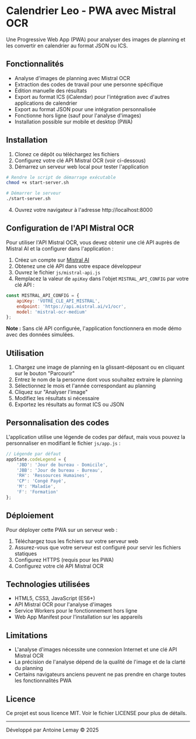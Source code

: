 # Calendrier Leo - PWA avec Mistral OCR

Une Progressive Web App (PWA) pour analyser des images de planning et les convertir en calendrier au format JSON ou ICS.

## Fonctionnalités

- Analyse d'images de planning avec Mistral OCR
- Extraction des codes de travail pour une personne spécifique
- Édition manuelle des résultats
- Export au format ICS (iCalendar) pour l'intégration avec d'autres applications de calendrier
- Export au format JSON pour une intégration personnalisée
- Fonctionne hors ligne (sauf pour l'analyse d'images)
- Installation possible sur mobile et desktop (PWA)

## Installation

1. Clonez ce dépôt ou téléchargez les fichiers
2. Configurez votre clé API Mistral OCR (voir ci-dessous)
3. Démarrez un serveur web local pour tester l'application

```bash
# Rendre le script de démarrage exécutable
chmod +x start-server.sh

# Démarrer le serveur
./start-server.sh
```

4. Ouvrez votre navigateur à l'adresse http://localhost:8000

## Configuration de l'API Mistral OCR

Pour utiliser l'API Mistral OCR, vous devez obtenir une clé API auprès de Mistral AI et la configurer dans l'application :

1. Créez un compte sur [Mistral AI](https://mistral.ai/)
2. Obtenez une clé API dans votre espace développeur
3. Ouvrez le fichier `js/mistral-api.js`
4. Remplacez la valeur de `apiKey` dans l'objet `MISTRAL_API_CONFIG` par votre clé API :

```javascript
const MISTRAL_API_CONFIG = {
    apiKey: 'VOTRE_CLE_API_MISTRAL',
    endpoint: 'https://api.mistral.ai/v1/ocr',
    model: 'mistral-ocr-medium'
};
```

**Note :** Sans clé API configurée, l'application fonctionnera en mode démo avec des données simulées.

## Utilisation

1. Chargez une image de planning en la glissant-déposant ou en cliquant sur le bouton "Parcourir"
2. Entrez le nom de la personne dont vous souhaitez extraire le planning
3. Sélectionnez le mois et l'année correspondant au planning
4. Cliquez sur "Analyser l'image"
5. Modifiez les résultats si nécessaire
6. Exportez les résultats au format ICS ou JSON

## Personnalisation des codes

L'application utilise une légende de codes par défaut, mais vous pouvez la personnaliser en modifiant le fichier `js/app.js` :

```javascript
// Légende par défaut
appState.codeLegend = {
    'JBD': 'Jour de bureau - Domicile',
    'JBB': 'Jour de bureau - Bureau',
    'RH': 'Ressources Humaines',
    'CP': 'Congé Payé',
    'M': 'Maladie',
    'F': 'Formation'
};
```

## Déploiement

Pour déployer cette PWA sur un serveur web :

1. Téléchargez tous les fichiers sur votre serveur web
2. Assurez-vous que votre serveur est configuré pour servir les fichiers statiques
3. Configurez HTTPS (requis pour les PWA)
4. Configurez votre clé API Mistral OCR

## Technologies utilisées

- HTML5, CSS3, JavaScript (ES6+)
- API Mistral OCR pour l'analyse d'images
- Service Workers pour le fonctionnement hors ligne
- Web App Manifest pour l'installation sur les appareils

## Limitations

- L'analyse d'images nécessite une connexion Internet et une clé API Mistral OCR
- La précision de l'analyse dépend de la qualité de l'image et de la clarté du planning
- Certains navigateurs anciens peuvent ne pas prendre en charge toutes les fonctionnalités PWA

## Licence

Ce projet est sous licence MIT. Voir le fichier LICENSE pour plus de détails.

---

Développé par Antoine Lemay © 2025
